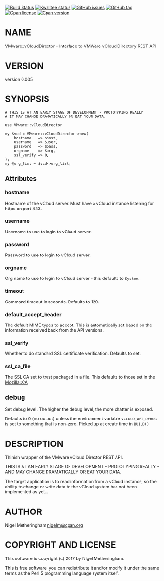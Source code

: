 [![Build Status](https://travis-ci.org/Perl-VMware/perl-VMware-vCloudDirector.svg?branch=master)](https://travis-ci.org/Perl-VMware/perl-VMware-vCloudDirector)
[![Kwalitee status](http://cpants.cpanauthors.org/dist/VMware-vCloudDirector.png)](http://cpants.charsbar.org/dist/overview/VMware-vCloudDirector)
[![GitHub issues](https://img.shields.io/github/issues/Perl-VMware/perl-VMware-vCloudDirector.svg)](https://github.com/Perl-VMware/perl-VMware-vCloudDirector/issues)
[![GitHub tag](https://img.shields.io/github/tag/Perl-VMware/perl-VMware-vCloudDirector.svg)]()
[![Cpan license](https://img.shields.io/cpan/l/VMware-vCloudDirector.svg)](https://metacpan.org/release/VMware-vCloudDirector)
[![Cpan version](https://img.shields.io/cpan/v/VMware-vCloudDirector.svg)](https://metacpan.org/release/VMware-vCloudDirector)

# NAME

VMware::vCloudDirector - Interface to VMWare vCloud Directory REST API

# VERSION

version 0.005

# SYNOPSIS

    # THIS IS AT AN EARLY STAGE OF DEVELOPMENT - PROTOTYPING REALLY
    # IT MAY CHANGE DRAMATICALLY OR EAT YOUR DATA.

    use VMware::vCloudDirector

    my $vcd = VMware::vCloudDirector->new(
        hostname   => $host,
        username   => $user,
        password   => $pass,
        orgname    => $org,
        ssl_verify => 0,
    );
    my @org_list = $vcd->org_list;

## Attributes

### hostname

Hostname of the vCloud server.  Must have a vCloud instance listening for https
on port 443.

### username

Username to use to login to vCloud server.

### password

Password to use to login to vCloud server.

### orgname

Org name to use to login to vCloud server - this defaults to `System`.

### timeout

Command timeout in seconds.  Defaults to 120.

### default\_accept\_header

The default MIME types to accept.  This is automatically set based on the
information received back from the API versions.

### ssl\_verify

Whether to do standard SSL certificate verification.  Defaults to set.

### ssl\_ca\_file

The SSL CA set to trust packaged in a file.  This defaults to those set in the
[Mozilla::CA](https://metacpan.org/pod/Mozilla::CA)

## debug

Set debug level.  The higher the debug level, the more chatter is exposed.

Defaults to 0 (no output) unless the environment variable `VCLOUD_API_DEBUG`
is set to something that is non-zero.  Picked up at create time in `BUILD()`

# DESCRIPTION

Thinish wrapper of the VMware vCloud Director REST API.

THIS IS AT AN EARLY STAGE OF DEVELOPMENT - PROTOTYPING REALLY - AND MAY CHANGE
DRAMATICALLY OR EAT YOUR DATA.

The target application is to read information from a vCloud instance, so the
ability to change or write data to the vCloud system has not been implemented
as yet...

# AUTHOR

Nigel Metheringham <nigelm@cpan.org>

# COPYRIGHT AND LICENSE

This software is copyright (c) 2017 by Nigel Metheringham.

This is free software; you can redistribute it and/or modify it under
the same terms as the Perl 5 programming language system itself.
